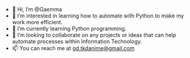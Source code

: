 - 👋 Hi, I’m @Gaemma
- 👀 I’m interested in learning how to automate with Python to make my work more efficient.
- 🌱 I’m currently learning Python programming.
- 💞️ I’m looking to collaborate on any projects or ideas that can help automate processes within Information Technology.
- 📫 You can reach me at gd.tkdanime@gmail.com

<!---
Gaemma/Gaemma is a ✨ special ✨ repository because its `README.md` (this file) appears on your GitHub profile.
You can click the Preview link to take a look at your changes.
--->
